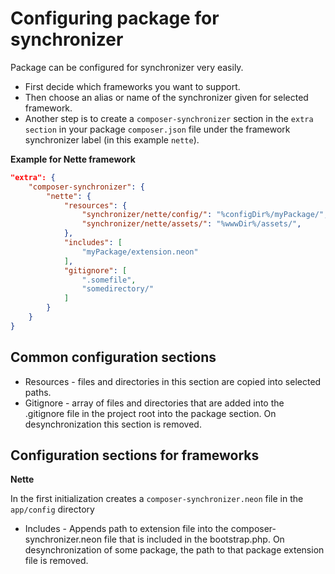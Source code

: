 # Configuring package for synchronizer #
Package can be configured for synchronizer very easily.

- First decide which frameworks you want to support.
- Then choose an alias or name of the synchronizer given for selected framework.
- Another step is to create a `composer-synchronizer` section in the `extra section` in your package `composer.json` file
under the framework synchronizer label (in this example `nette`).

**Example for Nette framework**
````JSON
"extra": {
    "composer-synchronizer": {
        "nette": {
            "resources": {
                "synchronizer/nette/config/": "%configDir%/myPackage/",
                "synchronizer/nette/assets/": "%wwwDir%/assets/",
            },
            "includes": [
                "myPackage/extension.neon"
            ],
            "gitignore": [
                ".somefile",
                "somedirectory/"
            ]
        }
    }
}
````

## Common configuration sections ##
- Resources - files and directories in this section are copied into selected paths.
- Gitignore - array of files and directories that are added into the .gitignore file in the project root into the package section.
On desynchronization this section is removed.

## Configuration sections for frameworks ##
**Nette**

In the first initialization creates a `composer-synchronizer.neon` file in the `app/config` directory
- Includes - Appends path to extension file into the composer-synchronizer.neon file that is included in the bootstrap.php.
On desynchronization of some package, the path to that package extension file is removed.
